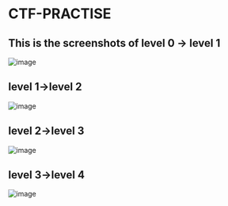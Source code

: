 # CTF-PRACTISE

## This is the screenshots of level 0 -> level 1
![image](https://user-images.githubusercontent.com/60177793/89107780-f91b2780-d450-11ea-9b16-a828006fd0fd.png)

## level 1->level 2
![image](https://user-images.githubusercontent.com/60177793/89107733-a17cbc00-d450-11ea-8891-dba54108792e.png)

## level 2->level 3
![image](https://user-images.githubusercontent.com/60177793/89107897-db9a8d80-d451-11ea-9caa-0344377acaac.png)

## level 3->level 4
![image](https://user-images.githubusercontent.com/60177793/89107973-8c089180-d452-11ea-9b39-c333684dd4cd.png)






 
